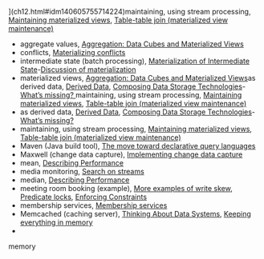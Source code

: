 ](ch12.html#idm140605755714224)maintaining, using stream processing, [Maintaining materialized views](ch11.html#idm140605756565936), [Table-table join (materialized view maintenance)](ch11.html#idm140605756372640)
* aggregate values, [Aggregation: Data Cubes and Materialized Views](ch03.html#idm140605777601408)
* conflicts, [Materializing conflicts](ch07.html#idm140605761680096)
* intermediate state (batch processing), [Materialization of Intermediate State](ch10.html#ix_materialize)-[Discussion of materialization](ch10.html#idm140605757588416)
* materialized views, [Aggregation: Data Cubes and Materialized Views](ch03.html#idm140605777596960)as derived data, [Derived Data](part03.html#idm140605758725952), [Composing Data Storage Technologies](ch12.html#ix_matviewunbund)-[What’s missing? ](ch12.html#idm140605755714224)maintaining, using stream processing, [Maintaining materialized views](ch11.html#idm140605756565936), [Table-table join (materialized view maintenance)](ch11.html#idm140605756372640)
* as derived data, [Derived Data](part03.html#idm140605758725952), [Composing Data Storage Technologies](ch12.html#ix_matviewunbund)-[What’s missing? ](ch12.html#idm140605755714224)
* maintaining, using stream processing, [Maintaining materialized views](ch11.html#idm140605756565936), [Table-table join (materialized view maintenance)](ch11.html#idm140605756372640)
* Maven (Java build tool), [The move toward declarative query languages](ch10.html#idm140605757452608)
* Maxwell (change data capture), [Implementing change data capture](ch11.html#idm140605756973760)
* mean, [Describing Performance](ch01.html#idm140605782928624)
* media monitoring, [Search on streams](ch11.html#idm140605756548048)
* median, [Describing Performance](ch01.html#idm140605782924912)
* meeting room booking (example), [More examples of write skew](ch07.html#idm140605761798096), [Predicate locks](ch07.html#idm140605761456176), [Enforcing Constraints](ch12.html#idm140605755180288)
* membership services, [Membership services](ch09.html#idm140605758799296)
* Memcached (caching server), [Thinking About Data Systems](ch01.html#idm140605786422864), [Keeping everything in memory](ch03.html#idm140605777998352)
* 
memory